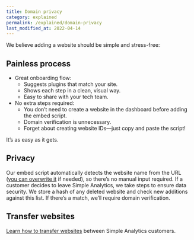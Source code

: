 ```yaml
---
title: Domain privacy
category: explained
permalink: /explained/domain-privacy
last_modified_at: 2022-04-14
---
```


We believe adding a website should be simple and stress-free:

## Painless process

-	Great onboarding flow:
    - Suggests plugins that match your site.
    - Shows each step in a clean, visual way.
    - Easy to share with your tech team.
-	No extra steps required:
    - You don’t need to create a website in the dashboard before adding the embed script.
    - Domain verification is unnecessary.
    - Forget about creating website IDs—just copy and paste the script!

It’s as easy as it gets.

## Privacy

Our embed script automatically detects the website name from the URL ([you can overwrite it](/overwrite-domain-name) if needed), so there’s no manual input required. If a customer decides to leave Simple Analytics, we take steps to ensure data security. We store a hash of any deleted website and check new additions against this list. If there’s a match, we’ll require domain verification.

## Transfer websites
[Learn how to transfer websites](/transfer-websites) between Simple Analytics customers.
